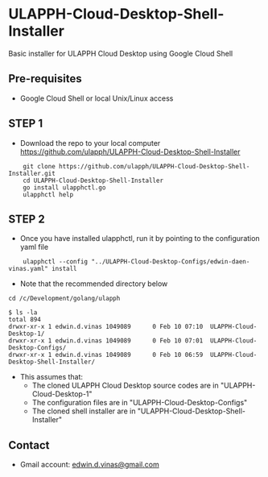 # ULAPPH-Cloud-Desktop-Shell-Installer
Basic installer for ULAPPH Cloud Desktop using Google Cloud Shell

## Pre-requisites
- Google Cloud Shell or local Unix/Linux access

## STEP 1
- Download the repo to your local computer
	https://github.com/ulapph/ULAPPH-Cloud-Desktop-Shell-Installer
```
	git clone https://github.com/ulapph/ULAPPH-Cloud-Desktop-Shell-Installer.git
	cd ULAPPH-Cloud-Desktop-Shell-Installer
	go install ulapphctl.go
	ulapphctl help
```

## STEP 2
- Once you have installed ulapphctl, run it by pointing to the configuration yaml file
```
	ulapphctl --config "../ULAPPH-Cloud-Desktop-Configs/edwin-daen-vinas.yaml" install
```
- Note that the recommended directory below
```
cd /c/Development/golang/ulapph

$ ls -la
total 894
drwxr-xr-x 1 edwin.d.vinas 1049089      0 Feb 10 07:10  ULAPPH-Cloud-Desktop-1/
drwxr-xr-x 1 edwin.d.vinas 1049089      0 Feb 10 07:01  ULAPPH-Cloud-Desktop-Configs/
drwxr-xr-x 1 edwin.d.vinas 1049089      0 Feb 10 06:59  ULAPPH-Cloud-Desktop-Shell-Installer/
```
- This assumes that:
	- The cloned ULAPPH Cloud Desktop source codes are in "ULAPPH-Cloud-Desktop-1"
	- The configuration files are in "ULAPPH-Cloud-Desktop-Configs"
	- The cloned shell installer are in "ULAPPH-Cloud-Desktop-Shell-Installer"

## Contact
- Gmail account: edwin.d.vinas@gmail.com
